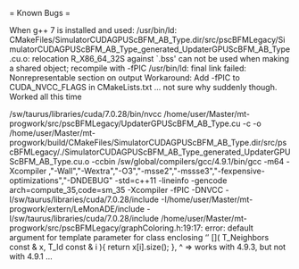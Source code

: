 = Known Bugs =

When g++ 7 is installed and used:
    /usr/bin/ld: CMakeFiles/SimulatorCUDAGPUScBFM_AB_Type.dir/src/pscBFMLegacy/SimulatorCUDAGPUScBFM_AB_Type_generated_UpdaterGPUScBFM_AB_Type.cu.o: relocation R_X86_64_32S against `.bss' can not be used when making a shared object; recompile with -fPIC
    /usr/bin/ld: final link failed: Nonrepresentable section on output
Workaround:
    Add -fPIC to CUDA_NVCC_FLAGS in CMakeLists.txt ... not sure why suddenly though. Worked all this time


/sw/taurus/libraries/cuda/7.0.28/bin/nvcc /home/user/Master/mt-progwork/src/pscBFMLegacy/UpdaterGPUScBFM_AB_Type.cu -c -o /home/user/Master/mt-progwork/build/CMakeFiles/SimulatorCUDAGPUScBFM_AB_Type.dir/src/pscBFMLegacy/./SimulatorCUDAGPUScBFM_AB_Type_generated_UpdaterGPUScBFM_AB_Type.cu.o -ccbin /sw/global/compilers/gcc/4.9.1/bin/gcc -m64 -Xcompiler ,\"-Wall\",\"-Wextra\",\"-O3\",\"-msse2\",\"-mssse3\",\"-fexpensive-optimizations\",\"-DNDEBUG\" -std=c++11 -lineinfo -gencode arch=compute_35,code=sm_35 -Xcompiler -fPIC -DNVCC -I/sw/taurus/libraries/cuda/7.0.28/include -I/home/user/Master/mt-progwork/extern/LeMonADE/include -I/sw/taurus/libraries/cuda/7.0.28/include
/home/user/Master/mt-progwork/src/pscBFMLegacy/graphColoring.h:19:17: error: default argument for template parameter for class enclosing ‘<lambda>’
         []( T_Neighbors const & x, T_Id const & i ){ return x[i].size(); },
                 ^
=> works with 4.9.3, but not with 4.9.1 ...
